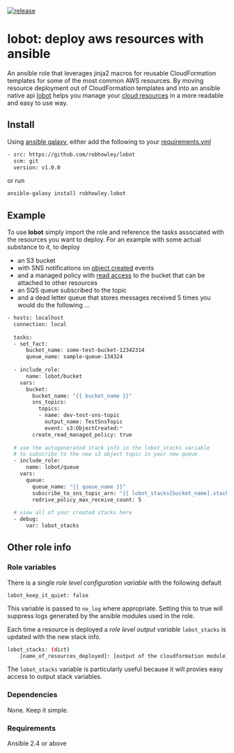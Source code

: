 [![release](https://img.shields.io/github/release/robhowley/lobot.svg)](https://github.com/cytopia/ansible-role-cloudformation/releases)

# lobot: deploy aws resources with ansible

An ansible role that leverages jinja2 macros for reusable CloudFormation templates for some of the most common AWS 
resources. By moving resource deployment out of CloudFormation templates and into an ansible native api 
[lobot](http://starwars.wikia.com/wiki/Lobot) helps you manage your [cloud resources](http://starwars.wikia.com/wiki/Cloud_City)
in a more readable and easy to use way.  

## Install

Using [ansible galaxy](https://galaxy.ansible.com/), either add the following to your 
[requirements.yml](http://docs.ansible.com/ansible/latest/galaxy.html#installing-multiple-roles-from-a-file)

```bash
- src: https://github.com/robhowley/lobot
  scm: git
  version: v1.0.0
```

or run
```bash
ansible-galaxy install robhowley.lobot
```

## Example

To use **lobot** simply import the role and reference the tasks associated with the resources you want to deploy. For 
an example with some actual substance to it, to deploy
  * an S3 bucket 
  * with SNS notifications on [object created](https://docs.aws.amazon.com/AmazonS3/latest/dev/NotificationHowTo.html#notification-how-to-event-types-and-destinations) 
  events 
  * and a managed policy with [read access](https://docs.aws.amazon.com/IAM/latest/UserGuide/list_amazons3.html#amazons3-actions-as-permissions) 
  to the bucket that can be attached to other resources
  * an SQS queue subscribed to the topic
  * and a dead letter queue that stores messages received 5 times
you would do the following ...

```bash
- hosts: localhost
  connection: local
  
  tasks:
  - set_fact:
      bucket_name: some-test-bucket-12342314
      queue_name: sample-queue-134324
      
  - include_role:
      name: lobot/bucket
    vars:
      bucket:
        bucket_name: "{{ bucket_name }}"
        sns_topics:
          topics:
          - name: dev-test-sns-topic
            output_name: TestSnsTopic
            event: s3:ObjectCreated:*
        create_read_managed_policy: true
        
  # use the autogenerated stack info in the lobot_stacks variable 
  # to subscribe to the new s3 object topic in your new queue
  - include_role:
      name: lobot/queue
    vars:
      queue:
        queue_name: "{{ queue_name }}"
        subscribe_to_sns_topic_arn: "{{ lobot_stacks[bucket_name].stack_outputs.TestSnsTopic }}"
        redrive_policy_max_receive_count: 5
        
  # view all of your created stacks here      
  - debug:
      var: lobot_stacks
```

## Other role info

### Role variables
There is a single *role level configuration variable* with the following default 
```
lobot_keep_it_quiet: false
```
This variable is passed to `no_log` where appropriate. Setting this to true will suppress logs generated by the ansible 
modules used in the role.

Each time a resource is deployed a *role level output variable* `lobot_stacks` is updated with the new stack info.
```bash
lobot_stacks: (dict)
    [name_of_resources_deployed]: [output of the cloudformation module]
```
The `lobot_stacks` variable is particularly useful because it will provies easy access to output stack variables.

### Dependencies
None. Keep it simple.

### Requirements
Ansible 2.4 or above
